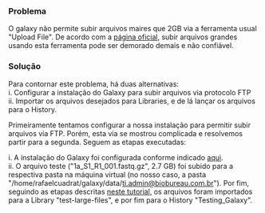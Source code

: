 ### Problema
O galaxy não permite subir arquivos maires que 2GB via a ferramenta usual "Upload File". De acordo com a [página oficial](https://galaxyproject.org/ftp-upload/#file-upload-via-ftp), subir arquivos grandes usando esta ferramenta pode ser demorado demais e não confiável.

### Solução
Para contornar este problema, há duas alternativas:  
i. Configurar a instalação do Galaxy para subir arquivos via protocolo FTP  
ii. Importar os arquivos desejados para Libraries, e de lá lançar os arquivos para o History.  

Primeiramente tentamos configurar a nossa instalação para permitir subir arquivos via FTP. Porém, esta via se mostrou complicada e resolvemos partir para a segunda. Seguem as etapas executadas:  

i. A instalação do Galaxy foi configurada conforme indicado [aqui](https://galaxyproject.org/data-libraries/#import-configuration).   
ii. O arquivo teste ("1a_S1_R1_001.fastq.gz", 2.7 GB) foi subido para a respectiva pasta na máquina virtual (no nosso caso, a pasta "/home/rafaelcuadrat/galaxy/data/ti.admin@biobureau.com.br"). Por fim, seguindo as etapas descritas [neste tutorial](https://galaxyproject.org/data-libraries/#from-user-folder), os arquivos foram importados para a Library "test-large-files", e por fim para o History "Testing_Galaxy".  
